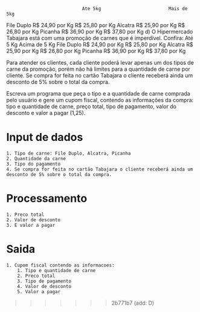                                 Ate 5kg                         Mais de 5kg
File Duplo                  R$ 24,90 por Kg                 R$ 25,80 por Kg
Alcatra                     R$ 25,90 por Kg                 R$ 26,80 por Kg
Picanha                     R$ 36,90 por Kg                 R$ 37,80 por Kg
d) O Hipermercado Tabajara está com uma promoção de carnes que é imperdível. Confira:
                                Até 5 Kg                    Acima de 5 Kg
File Duplo                  R$ 24,90 por Kg                 R$ 25,80 por Kg
Alcatra                     R$ 25,90 por Kg                 R$ 26,80 por Kg
Picanha                     R$ 36,90 por Kg                 R$ 37,80 por Kg

Para atender os clientes, cada cliente poderá levar apenas um dos tipos de carne da promoção, porém não há
limites para a quantidade de carne por cliente.
Se compra for feita no cartão Tabajara o cliente receberá ainda um desconto de 5% sobre o total da compra.

Escreva um programa que peça o tipo e a quantidade de carne comprada pelo usuário e gere um cupom fiscal,
contendo as informações da compra: tipo e quantidade de carne, preço total, tipo de pagamento, valor do
desconto e valor a pagar (1,25).

# Input de dados
    1. Tipo de carne: File Duplo, Alcatra, Picanha   
    2. Quantidade da carne
    3. Tipo do pagamento
    4. Se compra for feita no cartão Tabajara o cliente receberá ainda um desconto de 5% sobre o total da compra.
# Processamento 
    1. Preco total
    2. Valor de desconto
    3. E valor a pagar
# Saida
    1. Cupom fiscal contendo as informacoes:
        1. Tipo e quantidade de carne
        2. Preco total
        3. Tipo de pagamento
        4. Valor de desconto
        5. Valor a pagar    
>>>>>>> 2b771b7 (add: D)

